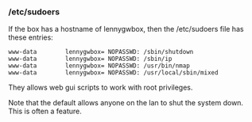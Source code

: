### /etc/sudoers ###

If the box has a hostname of lennygwbox, then the /etc/sudoers file has these entries:

```
www-data        lennygwbox= NOPASSWD: /sbin/shutdown
www-data        lennygwbox= NOPASSWD: /sbin/ip
www-data        lennygwbox= NOPASSWD: /usr/bin/nmap
www-data        lennygwbox= NOPASSWD: /usr/local/sbin/mixed
```

They allows web gui scripts to work with root privileges.

Note that the default allows anyone on the lan to shut the system down. This is often a feature.